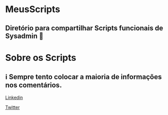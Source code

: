 # MeusScripts
Diretório para compartilhar Scripts funcionais de Sysadmin 🙂
-
# Sobre os Scripts
ℹ️ Sempre tento colocar a maioria de informações nos comentários.
-
[Linkedin](https://www.linkedin.com/in/mauricio-de-liz-43500b27/)

[Twitter](https://twitter.com/mauricio_liz)
